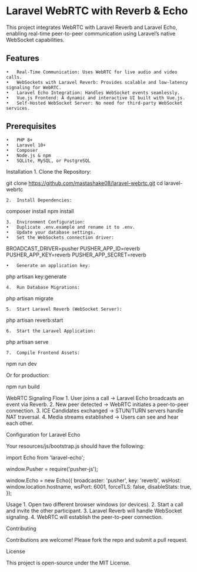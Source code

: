 # Laravel WebRTC with Reverb & Echo

This project integrates WebRTC with Laravel Reverb and Laravel Echo, enabling real-time peer-to-peer communication using Laravel’s native WebSocket capabilities.

## Features
	•	Real-Time Communication: Uses WebRTC for live audio and video calls.
	•	WebSockets with Laravel Reverb: Provides scalable and low-latency signaling for WebRTC.
	•	Laravel Echo Integration: Handles WebSocket events seamlessly.
	•	Vue.js Frontend: A dynamic and interactive UI built with Vue.js.
	•	Self-Hosted WebSocket Server: No need for third-party WebSocket services.

## Prerequisites
	•	PHP 8+
	•	Laravel 10+
	•	Composer
	•	Node.js & npm
	•	SQLite, MySQL, or PostgreSQL

Installation
	1.	Clone the Repository:

git clone https://github.com/mastashake08/laravel-webrtc.git
cd laravel-webrtc


	2.	Install Dependencies:

composer install
npm install


	3.	Environment Configuration:
	•	Duplicate .env.example and rename it to .env.
	•	Update your database settings.
	•	Set the WebSockets connection driver:

BROADCAST_DRIVER=pusher
PUSHER_APP_ID=reverb
PUSHER_APP_KEY=reverb
PUSHER_APP_SECRET=reverb


	•	Generate an application key:

php artisan key:generate


	4.	Run Database Migrations:

php artisan migrate


	5.	Start Laravel Reverb (WebSocket Server):

php artisan reverb:start


	6.	Start the Laravel Application:

php artisan serve


	7.	Compile Frontend Assets:

npm run dev

Or for production:

npm run build



WebRTC Signaling Flow
	1.	User joins a call → Laravel Echo broadcasts an event via Reverb.
	2.	New peer detected → WebRTC initiates a peer-to-peer connection.
	3.	ICE Candidates exchanged → STUN/TURN servers handle NAT traversal.
	4.	Media streams established → Users can see and hear each other.

Configuration for Laravel Echo

Your resources/js/bootstrap.js should have the following:

import Echo from 'laravel-echo';

window.Pusher = require('pusher-js');

window.Echo = new Echo({
    broadcaster: 'pusher',
    key: 'reverb',
    wsHost: window.location.hostname,
    wsPort: 6001,
    forceTLS: false,
    disableStats: true,
});

Usage
	1.	Open two different browser windows (or devices).
	2.	Start a call and invite the other participant.
	3.	Laravel Reverb will handle WebSocket signaling.
	4.	WebRTC will establish the peer-to-peer connection.

Contributing

Contributions are welcome! Please fork the repo and submit a pull request.

License

This project is open-source under the MIT License.